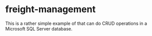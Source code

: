 # freight-management
This is a rather simple example of that can do CRUD operations in a Microsoft SQL Server database.
